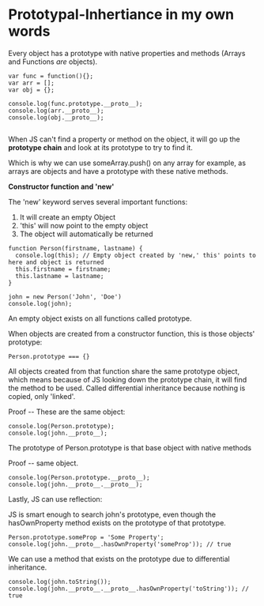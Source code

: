 # Prototypal-Inhertiance in my own words


Every object has a prototype with native properties and methods (Arrays and Functions *are* objects).

```
var func = function(){};
var arr = [];
var obj = {};

console.log(func.prototype.__proto__);
console.log(arr.__proto__);
console.log(obj.__proto__);


```


When JS can't find a property or method on the object, it will go up the **prototype chain** and look at its prototype to try to find it. 

Which is why we can use someArray.push() on any array for example, as arrays are objects and have a prototype with these native methods.

**Constructor function and 'new'**

The 'new' keyword serves several important functions:
1) It will create an empty Object
2) 'this' will now point to the empty object
3) The object will automatically be returned 

```
function Person(firstname, lastname) {
  console.log(this); // Empty object created by 'new,' this' points to here and object is returned
  this.firstname = firstname;
  this.lastname = lastname;
}

john = new Person('John', 'Doe')
console.log(john);
```


An empty object exists on all functions called prototype.

When objects are created from a constructor function, this is those objects' prototype:
```
Person.prototype === {} 
```
All objects created from that function share the same prototype object, which means because of JS looking down the prototype chain, it will find the method to be used.
Called differential inheritance because nothing is copied, only 'linked'. 


Proof -- These are the same object: 
```
console.log(Person.prototype);
console.log(john.__proto__);
```

The prototype of Person.prototype is that base object with native methods

Proof -- same object. 
```
console.log(Person.prototype.__proto__);
console.log(john.__proto__.__proto__);
```

Lastly, JS can use reflection:

JS is smart enough to search john's prototype, even though the hasOwnProperty method exists on the prototype of that prototype. 

```
Person.prototype.someProp = 'Some Property';
console.log(john.__proto__.hasOwnProperty('someProp')); // true 
```

We can use a method that exists on the prototype due to differential inheritance. 
```
console.log(john.toString());
console.log(john.__proto__.__proto__.hasOwnProperty('toString')); // true
```

```
